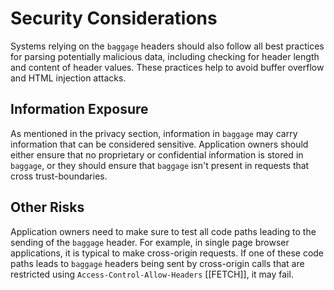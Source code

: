 # Security Considerations

Systems relying on the `baggage` headers should also follow all best practices for parsing potentially malicious data, including checking for header length and content of header values.
These practices help to avoid buffer overflow and HTML injection attacks.

## Information Exposure
As mentioned in the privacy section, information in `baggage` may carry information that can be considered sensitive.
Application owners should either ensure that no proprietary or confidential information is stored in `baggage`, or they should ensure that `baggage` isn't present in requests that cross trust-boundaries.


## Other Risks
Application owners need to make sure to test all code paths leading to the sending of the `baggage` header. For example, in single page browser applications, it is typical to make cross-origin requests. If one of these code paths leads to `baggage` headers being sent by cross-origin calls that are restricted using <a data-cite='FETCH#http-access-control-request-headers'>`Access-Control-Allow-Headers`</a> [[FETCH]], it may fail.
